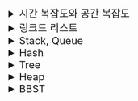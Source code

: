 <details>
<summary style="font-size:20px">시간 복잡도와 공간 복잡도</summary>
<div markdown="1">
<br/>
<h2>🤔 시간복잡도와 공간복잡도에 대해 설명해 주세요.</h2>

<h3>📝 나의 대답</h3>

- 시간 복잡도와 공간 복잡도는 모두 성능 측정에 요인이 되는 측정값입니다.

- 시간 복잡도는 프로세스 실행 시 소요되는 시간을 의미하며 공간 복잡도는 프로세스 실행 시 사용하는 메모리의 양을 의미합니다.

<h3>GPT의 대답</h3>

- 시간 복잡도와 공간 복잡도는 알고리즘의 효율성을 측정하는 두 가지 주요 방법입니다.

- 시간 복잡도는 알고리즘이 문제를 해결하는 데 걸리는 시간을 측정합니다. 이는 일반적으로 입력 데이터의 크기에 따라 결정되며, 이를 통해 알고리즘이 큰 데이터 세트에 대해 얼마나 잘 확장되는지를 판단할 수 있습니다. 

- 공간 복잡도는 알고리즘이 문제를 해결하는 데 필요한 메모리 양을 측정합니다. 일부 알고리즘은 매우 빠르지만 많은 양의 메모리를 사용할 수 있으며, 이는 제한된 메모리 리소스를 가진 시스템에서는 문제가 될 수 있습니다.

<br/>
<h2>🤔 Big-O, Big-Theta, Big-Omega 에 대해 설명해 주세요.</h2>

<h3>GPT의 대답</h3>

✅ Big-O (O) : 이 표기법은 알고리즘의 최악의 경우의 실행 시간을 표현합니다. 즉, 입력 크기에 따른 알고리즘의 실행 시간의 상한을 나타냅니다.

✅ Big-Theta (Θ) : 이 표기법은 알고리즘의 평균 혹은 일반적인 경우의 실행 시간을 나타냅니다. 즉, 입력 크기에 따른 알고리즘의 실행 시간의 상한과 하한을 모두 만족시키는 경우를 의미합니다.

✅ Big-Omega (Ω) : 이 표기법은 알고리즘의 최선의 경우의 실행 시간을 나타냅니다. 즉, 입력 크기에 따른 알고리즘의 실행 시간의 하한을 나타냅니다.

<br/>
<h2>🤔 다른 것을 사용하지 않고, Big-O를 사용하는 이유가 있을까요?</h2>

<h3>📝 나의 대답</h3>

- 최악의 실행 시간을 표현함으로써 풀고자하는 문제에 적합함을 알 수 있기 때문입니다.

<h3>GPT의 대답</h3>

- Big-O 표기법은 알고리즘의 최악의 경우의 실행 시간을 나타냄으로써, 특정 문제에 대해 알고리즘이 어떻게 수행될 수 있는지에 대한 가장 보수적인 추정을 제공합니다. 이는 **최악의 경우에도 시스템이 어떻게 수행될지 이해하는 것이 중요한 많은 실제 상황에서 유용**합니다.

<br/>
<h2>🤔 O(1)은 O(N^2) 보다 무조건적으로 빠른가요?</h2>

<h3>📝 나의 대답</h3>

- 아니요. 어떤 메모리를 사용하는지가 두 Big-O 결과에 영향을 끼칠 수 있습니다. 만약 알고리즘을 해결할 때 O(1)에서 메모리 스위칭 비용이 많이 O(N^2)보다 많이 발생하게 된다면 O(1)이 더 느릴 수도 있습니다.

<h3>GPT의 대답</h3>

- 아니요, O(1)이 O(N^2)보다 무조건적으로 빠르다고 말할 수 없습니다. Big-O 표기법은 입력 크기에 따른 알고리즘의 실행 시간의 상한을 나타내는 것으로, 입력 크기가 커질수록 O(N^2)은 O(1)보다 더 많은 시간이 소요될 것입니다.

- 그러나 이것은 '항상'이라는 말이 아닙니다. 실제 실행 시간은 알고리즘의 구현, 하드웨어, 데이터 분포 등 많은 다른 요인들에 의해 결정됩니다. 예를 들어, O(1)의 알고리즘이 상당히 큰 상수 시간을 가지거나, O(N^2)의 알고리즘이 매우 작은 입력 크기에 대해 사용될 경우, 실제로는 O(N^2)의 알고리즘이 더 빠를 수 있습니다.

- 또한, 당신이 언급한 것처럼, 메모리 스위칭, 캐시 히트 등의 하드웨어 요인도 실행 시간에 영향을 줄 수 있습니다. 이러한 모든 요인을 고려하면, Big-O 표기법만으로는 실제 실행 시간을 완벽하게 예측할 수 없습니다.

</div>
</details>

<details>
<summary style="font-size:20px">링크드 리스트</summary>
<div markdown="1">
<br/>
<h2>🤔 링크드 리스트에 대해 설명해 주세요.</h2>

<h3>📝 나의 대답</h3>

- 링크드 리스트는 자료구조의 하나로 노드의 연결로 구성되어 있습니다. 단일 링크드 리스트, 양방향 링크드 리스트로 구성할 수 있으며 노드 안엔 데이터와 다음 노드의 위치를 담아 연결을 맺습니다.

<h3>GPT의 대답</h3>

- 링크드 리스트의 주요 장점 중 하나는 요소의 삽입과 삭제가 배열에 비해 상대적으로 간단하다는 것입니다. 배열에서는 요소를 삽입하거나 삭제할 때마다 다른 요소들을 이동시켜야 하지만, 링크드 리스트에서는 단순히 몇 개의 포인터를 수정하면 됩니다.

- 그러나, 이런 유연성 때문에 링크드 리스트는 포인터를 통한 노드 접근이 필요하므로, 임의 접근(random access)가 불가능하며, 이는 배열과 비교했을 때의 단점으로 볼 수 있습니다.

<br/>
<h2>🤔 일반 배열과, 링크드 리스트를 비교해 주세요.</h2>

<h3>📝 나의 대답</h3>

- 일반 배열은 메모리에 연속적으로 존재하지만 링크드 리스트는 그렇지 않습니다. 데이터 조회 속도는 일반 배열이 링크드 리스트보다 좋습니다. 이유는 일반 배열의 경우엔 데이터가 연속으로 존재하기 때문입니다. 하지만 중간에 데이터를 삽입, 삭제 시 일반 배열의 경우 삽입, 삭제 기준으로 데이터를 이동시켜야 하기 때문에 링크드 리스트보다 리소스가 많이 소모됩니다.

<h3>GPT의 대답</h3>

- 일반 배열은 메모리의 연속적인 영역에 데이터를 저장합니다. 이로 인해 배열은 인덱스를 통해 임의의 요소에 빠르게 접근할 수 있는 장점이 있습니다. 그러나, 배열의 크기는 선언 시점에서 결정되며, 이후에는 크기를 변경할 수 없습니다. 또한, 배열의 중간에 요소를 삽입하거나 삭제하려면 다른 요소들을 이동시켜야 하므로, 이러한 작업은 비효율적입니다.

- 반면에 링크드 리스트는 메모리의 비연속적인 영역에 데이터를 저장하며, 각 노드가 다음 노드를 가리키는 방식으로 연결됩니다. 이로 인해 링크드 리스트는 동적으로 크기를 조정할 수 있으며, 중간에 요소를 삽입하거나 삭제하는 것이 상대적으로 간단합니다.

- 단지 연결을 끊고 새로 연결하는 것만으로도 가능하기 때문입니다. 그러나 이는 링크드 리스트가 임의 접근을 지원하지 않는다는 단점을 가지고 있습니다. 링크드 리스트에서 특정 요소에 접근하려면 처음부터 순차적으로 접근해야 합니다.

<br/>
<h2>🤔 링크드 리스트를 사용해서 구현할 수 있는 다른 자료구조에 대해 설명해 주세요.</h2>

<h3>📝 나의 대답</h3>

- 링크드 리스트로 다양한 자료구조를 구현할 수 있습니다. 스택, 큐, 그래프 등 만들 수 있습니다.

<br/>
<h2>🤔 Array와 LinkedList 장/단점</h2>

<h3>📝 나의 대답</h3>

- Array :  RandomAccess가 가능해 속도가 빠르다는 장점이 있습니다. 하지만 삽입 또는 삭제의 과정에서 각 원소들을 shift 해줘야 하는 비용이 생겨 이 경우 시간 복잡도는 O(n)이 된다는 단점이 있습니다.
  
- 각각의 원소들은 자기 자신 다음에 어떤 원소인지만을 기억하고 있기 때문에 이 부분만 다른 값으로 바꿔주면 삽입과 삭제를 O(1)로 해결할 수 있습니다.
하지만LinkedList는 원하는 위치에 한 번에 접근할 수 없다는 단점이 있습니다. 원하는 위치에 삽입을 하고자 하면 원하는 위치를 Search 과정에 있어서 첫번째 원소부터 다 확인해봐야 합니다.
</div>
</details>

<details>
<summary style="font-size:20px">Stack, Queue</summary>
<div markdown="1">
<br/>
<h2>🤔 스택과 큐에 대해서 설명해 주세요.</h2>

<h3>📝 나의 대답</h3>

- 스택과 큐는 선형 자료구조이며 컴퓨터의 많은 부분에서 사용됩니다. Stack은 LIFO 형태를 갖고 데이터를 처리하며 Queue는 FIFO으로 데이터를 처리합니다.

- 위의 특징 때문에 Stack은 실행 취소, 히스토리 관리, 함수 호출 등의 다양한 알고리즘에서 사용됩니다. Queue는 작업 스케줄링, 이벤트 처리, 캐싱 등의 다양한 알고리즘에서 사용됩니다.

<br/>
<h2>🤔 스택 2개로 큐를, 큐 2개로 스택을 만드는 방법과, 그 시간복잡도에 대해 설명해 주세요.</h2>

<h3>GPT의 대답</h3>

✅ Stack 2개로 Queue를 만드는 방법

1. 2개의 스택을 가지고 하나는 '입력 스택'으로 사용하고, 다른 하나는 '출력 스택'으로 사용합니다.

2. 새로운 요소를 추가할 때는 '입력 스택'에 'push'합니다.

3. 요소를 제거할 때는 '출력 스택'에서 'pop'합니다. 만약 '출력 스택'이 비어 있다면, '입력 스택'의 모든 요소를 '출력 스택'으로 이동시킨 후에 '출력 스택'에서 'pop'합니다.

- 이 방법의 시간 복잡도는 일반적으로 O(1)입니다. 그러나 '출력 스택'이 비어 있을 때 '입력 스택'의 모든 요소를 '출력 스택'으로 이동시키는 연산은 O(N)입니다. 하지만 이런 연산은 각 요소당 한 번만 발생하므로, 각 연산에 대한 평균 시간 복잡도는 여전히 O(1)입니다.

✅ Queue 2개로 Stack을 만드는 방법

1. 2개의 큐를 가지고 하나는 '주 큐', 다른 하나는 '보조 큐'로 사용합니다.
새로운 요소를 추가할 때는 '주 큐'에 'enqueue'합니다.

2. 요소를 제거할 때는 '주 큐'의 요소를 '보조 큐'로 이동시키되, '주 큐'에 마지막으로 남아 있는 요소를 제외하고 모두 이동시킵니다. 그리고 '주 큐'의 마지막 요소를 제거하고, '주 큐'와 '보조 큐'의 역할을 바꿉니다.

- 이 방법의 시간 복잡도는 요소를 추가하는 것은 O(1)이지만, 요소를 제거하는 것은 O(N)입니다. 이는 요소를 제거할 때마다 '주 큐'의 거의 모든 요소를 '보조 큐'로 이동시켜야 하기 때문입니다. 따라서, 이 방법은 스택의 'pop' 연산을 자주 수행해야 하는 경우에는 비효율적일 수 있습니다.

<br/>
<h2>🤔 시간복잡도를 유지하면서, 배열로 스택과 큐를 구현할 수 있을까요.</h2>

<h3>📝 나의 대답</h3>

- 배열로 Stack을 구성한다면 시간복잡도를 유지하면서 구현할 수 있지만 큐를 구현하게 된다면 요소의 삭제 시 O(N)의 배열 원소 이동이 발생하게 되어 시간복잡도를 유지할 수 없습니다.

<h3>GPT의 대답</h3>

- 원형 큐 또는 deque를 사용하면 큐 연산의 시간 복잡도를 O(1)로 유지할 수 있습니다.

<br/>
<h2>🤔 Prefix, Infix, Postfix 에 대해 설명하고, 이를 스택을 활용해서 계산/하는 방법에 대해 설명해 주세요.</h2>

<h3>📝 나의 대답</h3>

- Prefix, Infix, Postfix는 전위 처리, 중위 처리, 후위 처리를 이야기하며 전위 처리는 그래프의 왼쪽 먼저 계산을 하고 중위 처리는 하나의 부모 노드 아래 있는 자식 노드를 먼저 처리합니다. 후위 처리는 오른쪽 계산을 먼저 처리하는 것을 의미합니다. 모든 처리 방법에 스택을 사용할 수 있고 연산자를 만나게되면 피연산자를 Pop하여 계산합니다.

<h3>GPT의 대답</h3>

- Prefix, Infix, Postfix는 연산자의 위치에 따라 수식을 표현하는 방법을 나타냅니다. 또한, 그래프 처리와는 관련이 없으며, 스택은 이들 표현을 계산할 때 유용하게 사용됩니다.

- Infix 표현은 흔히 우리가 사용하는 방식으로, 연산자를 피연산자들 사이에 두는 방식입니다. 예를 들어, 2 + 3이라는 식은 Infix 표현입니다.

- Prefix 표현(전위 표기법)은 연산자를 피연산자들 앞에 두는 방식입니다. 위의 예를 Prefix로 바꾸면, + 2 3이 됩니다.

- Postfix 표현(후위 표기법)은 연산자를 피연산자들 뒤에 두는 방식입니다. 위의 예를 Postfix로 바꾸면, 2 3 +이 됩니다.

- Prefix 계산: 우측에서 좌측으로 읽으면서 피연산자를 만나면 스택에 push하고, 연산자를 만나면 스택에서 두 개의 피연산자를 pop하여 연산한 후 결과를 다시 스택에 push합니다. 마지막에 스택에 남는 값이 수식의 결과입니다.

- Postfix 계산: 좌측에서 우측으로 읽으면서 피연산자를 만나면 스택에 push하고, 연산자를 만나면 스택에서 두 개의 피연산자를 pop하여 연산한 후 결과를 다시 스택에 push합니다. 마지막에 스택에 남는 값이 수식의 결과입니다.

<br/>
<h2>🤔 Deque는 어떻게 구현할 수 있을까요.</h2>

<h3>📝 나의 대답</h3>

- Deque는 양방향으로 요소를 넣고 뺄 수 있는 자료구조를 의미합니다.

- Deque는 Linked List로 구현할 수 있습니다.

<h3>GPT의 대답</h3>

- Deque(Double-Ended Queue)는 양쪽 끝에서 삽입과 삭제가 모두 가능한 자료구조를 말합니다. 이를 구현하는 방법은 여러 가지가 있지만, 대표적으로는 Doubly Linked List 또는 동적 배열(Dynamic Array)를 사용할 수 있습니다.
</div>
</details>

<details>
<summary style="font-size:20px">Hash</summary>
<div markdown="1">
<br/>
<h2>🤔 해시 자료구조에 대해 설명해 주세요.</h2>

<h3>📝 나의 대답</h3>

- Hash는 Hash Table에 값을 저장하는 자료구조이며 Hash 알고리즘을 통해 Hashing을 수행하고 처리된 값을 key-value로 저장합니다. Hash를 통해 Indexing을 할 수 있어 조회 성능을 높일 수 있고 데이터를 보호해 저장할 수도 있습니다.

<h3>GPT의 대답</h3>

- 해시(Hash)는 임의 크기의 데이터를 고정된 크기의 데이터로 매핑하는 함수입니다. 이를 활용하여 구현한 '해시 테이블'은 키(Key)를 값(Value)에 매핑하는 자료구조를 말합니다.

- 해시 함수는 키를 받아서 고정된 범위의 정수를 반환하며, 이 반환값을 해시 코드, 해시값 혹은 간단하게 해시라고 부르기도 합니다. 이 해시값을 배열의 인덱스로 사용하여 값을 저장하고 검색합니다. 이 과정을 '해싱'이라고 합니다.

- 해시 테이블의 주된 장점은 데이터의 검색(조회) 속도가 빠르다는 점입니다. 이론적으로는 해시 함수와 해시 테이블 크기가 적절하면 O(1)의 시간 복잡도로 데이터를 조회할 수 있습니다. 하지만 해시 충돌(두 개 이상의 키가 같은 해시값을 가질 때 발생)을 해결하는 메커니즘이 필요합니다. 일반적인 해시 충돌 해결 방법에는 '체이닝(Chaining)'과 '오픈 어드레싱(Open Addressing)' 등이 있습니다.

<br/>
<h2>🤔 값이 주어졌을 때, 어떻게 하면 충돌이 최대한 적은 해시 함수를 설계할 수 있을까요.</h2>

<h3>📝 나의 대답</h3>

- Hash Table의 사이즈를 늘리거나 해시 함수의 로직을 통해 다양한 해시 값을 얻을 수 있다면 충돌이 최대한 적은 해시를 만들 수 있습니다.

<br/>
<h2>🤔 해시값이 충돌했을 때, 어떤 방식으로 처리할 수 있을까요.</h2>

<h3>📝 나의 대답</h3>

- 해시 값이 충돌했을 때, 체이닝과 오픈 어드레싱을 통해 해시 충돌을 처리할 수 있습니다. 체이닝은 링그드 리스트 자료구조를 사용해 같은 해시 값을 갖는 데이터를 연결해 해시 충돌을 해결합니다. 오픈 어드레싱은 충돌이 일어나면 다음 주소의 Hash Table에 Hash를 저장하는 방법으로 충돌을 해결합니다.

<h3>GPT의 대답</h3>

- 오픈 어드레싱은 충돌이 발생했을 경우 빈 공간을 찾아 데이터를 저장하는 방법입니다. 이를 위해 선형 탐색, 이차 탐색, 이중 해시 등의 방법이 사용됩니다. 

- 이 방법은 추가적인 메모리 공간 없이 해시 테이블 내에서 충돌을 처리할 수 있다는 장점이 있습니다. 하지만 해시 테이블의 **로딩 팩터(저장된 요소의 수 / 테이블의 크기)**가 커지면 충돌이 빈번하게 발생할 수 있으므로, 이에 따른 재해시(rehashing) 과정이 필요할 수 있습니다.

<br/>
<h2>🤔 본인이 사용하는 언어에서는, 어떤 방식으로 해시 충돌을 처리하나요.</h2>

<h3>📝 나의 대답</h3>

- Java에서는 해시 충돌을 체이닝을 통해 처리합니다. 특정 임계값에 도달하면 Red-Black Tree를 만들어 Hash Value를 관리합니다. 이러한 이유는 링크드 리스트로 만들어진 체이닝은 조회 시 O(N)을 따르게 됩니다. Red-Black Tree로 변경함으로서 O(N)을 O(logN)으로 변경할 수 있습니다.

<br/>
<h2>🤔 Double Hashing 의 장점과 단점에 대해서 설명하고, 단점을 어떻게 해결할 수 있을지 설명해 주세요.</h2>

<h3>📝 나의 대답</h3>

- 이중 해싱을 사용하면 Hashing을 두 번 거쳐 Hash Value를 구하는 것을 이야기합니다. Hashing을 두 번 거치게 된다면 다양한 Hash 값을 구할 수 있어 충돌 횟수가 줄어들 순 있지만 계산이 한 번 더 수행되어 조회 시 성능이 떨어질 수 있습니다.

<h3>GPT의 대답</h3>

- 이중 해싱(Double Hashing)의 장점은 해시 충돌이 발생했을 때, 두 번째 해시 함수를 사용해 새로운 주소를 찾는다는 점입니다. 이 방법은 해시 테이블에서 빈 공간을 보다 효율적으로 활용할 수 있게 해줍니다.

- 그러나 이중 해싱의 단점은 해시 함수를 두 번 계산해야 하므로 연산 비용이 늘어난다는 점입니다. 또한, 잘못 설계된 두 번째 해시 함수는 해시 테이블의 일부 공간만을 사용하게 만들어 테이블의 공간 효율성을 떨어뜨릴 수 있습니다.
</div>
</details>
 
<details>
<summary style="font-size:20px">Tree</summary>
<div markdown="1">
<br/>
<h2>🤔 트리와 이진트리, 이진탐색트리에 대해 설명해 주세요.</h2>

<h3>📝 나의 대답</h3>

- 트리 자료구조는 부모 노드와 자식 노드로 이뤄진 자료구조입니다. 이진트리는 하나의 부모 노드 아래에 두 개의 자식만 존재하는 자료구조이며 이진 트리에 완전 이진트리, 편향 이진트리가 존재합니다.

- 이진 탐색트리는 부모 노드보다 값이 작다면 왼쪽에 값을 채우고 크다면 오른쪽에 값을 채워 조회 성능을 높일 수 있는 자료구조입니다.

<br/>
<h2>🤔 그래프와 트리의 차이가 무엇인가요?</h2>

<h3>📝 나의 대답</h3>

- 그래프와 트리 모두 노드를 사용해 각 노드의 연결을 통해 구현할 수 있는 자료구조입니다.

- 그래프는 노드 사이 상하 관계가 존재하지 않고 연경을 중점을 두고 트리는 부모 노드, 자식 노드를 갖습니다.

<h3>GPT의 대답</h3>

- 그래프는 순환이 가능하며 모든 노드는 양방향으로 이동할 수 있습니다. 또한 그래프에는 루트 노드라는 개념이 없습니다.

- 트리는 그래프의 한 종류로, 순환을 허용하지 않고, 모든 노드는 한 방향(부모에서 자식으로)으로만 이동합니다. 트리에는 루트 노드가 있고, 모든 노드는 루트 노드에서 출발한 경로를 통해 도달할 수 있습니다.

<br/>
<h2>🤔 이진탐색트리에서 중위 탐색을 하게 되면, 그 결과는 어떤 의미를 가지나요.</h2>

<h3>📝 나의 대답</h3>

- 중위 탐색을 수행하면 이분탐색 결과와 같습니다. 부모 노드를 기준으로 좌측을 작은 값, 우측을 큰 값을 저장했다고 가정했을 때, 한 쪽을 선택하면 반대 쪽 조회를 수행하지 않아도 됩니다.

<h3>GPT의 대답</h3>

- 이진 탐색 트리의 중위 순회는 오름차순으로 노드를 방문합니다. 즉, 중위 순회를 사용하면 이진 탐색 트리의 모든 요소를 오름차순으로 얻을 수 있습니다.

<br/>
<h2>🤔 이진탐색트리의 주요 연산에 대한 시간복잡도를 설명하고, 왜 그런 시간복잡도가 도출되는지 설명해 주세요.</h2>

<h3>📝 나의 대답</h3>

- 이진 탐색 트리는 탐색 시 기본적으로 O(logN)의 성능을 갖습니다. 하지만 주어진 값들이 한쪽으로만 편향된 트리를 갖는다면 이는 조회 시 O(N)의 성능을 갖게 됩니다.

<h3>GPT의 대답</h3>

- 탐색(Search): 이진 탐색 트리에서 특정 노드를 탐색하는 데 필요한 시간 복잡도는 O(logN)입니다. 이는 트리가 균형 잡힌 경우를 가정했을 때입니다. 이진 탐색 트리는 각 노드의 왼쪽 하위 트리에는 노드보다 작은 값들이, 오른쪽 하위 트리에는 노드보다 큰 값들이 저장되는 구조이므로, 탐색할 값과 노드의 값을 비교하여 탐색 방향을 결정할 수 있습니다. 이러한 과정을 통해 탐색 범위를 반으로 줄여나가므로 logN의 시간 복잡도가 나옵니다.

- 삽입(Insertion) 및 삭제(Deletion): 삽입 및 삭제 연산 또한 이진 탐색 트리에서는 O(logN)의 시간 복잡도를 가집니다. 삽입의 경우, 삽입할 위치를 찾는 것이 탐색 과정과 같으므로 logN의 시간 복잡도를 가지며, 삭제의 경우에도 삭제할 노드를 찾는 과정이 탐색과 동일하기 때문입니다. 다만, 삭제할 노드가 두 개의 자식 노드를 가지는 경우, 삭제 후 트리의 속성을 유지하기 위해 추가적인 작업이 필요하며, 이 작업에는 최악의 경우 O(logN)의 시간이 소요됩니다.

- 하지만, 주어진 트리가 균형 잡혀있지 않고 한쪽으로 편향되어 있다면 위의 연산들은 모두 O(N)의 시간 복잡도를 가지게 됩니다. 트리가 한쪽으로 편향되어 있다면 각 연산마다 거의 모든 노드를 방문해야 할 수 있기 때문입니다. 이를 해결하기 위해 균형 이진 탐색 트리(AVL 트리, Red-Black Tree 등)와 같은 자료구조를 사용하기도 합니다.

<br/>
<h2>🤔 이진탐색트리의 한계점에 대해 설명해주세요.</h2>

<h3>📝 나의 대답</h3>

- 편향된 탐색 그래프를 그릴 땐 기대한 O(logN)의 성능이 아닌 O(N)의 성능을 보여주기 때문입니다.

<br/>
<h2>🤔 이진탐색트리의 값 삽입, 삭제 방법에 대해 설명하고, 어떤식으로 값을 삽입하면 편향이 발생할까요.</h2>

<h3>📝 나의 대답</h3>

- 이진 탐색 트리에 값을 삽입, 삭제를 할 땐, 해당 값을 조회 후 삽입 혹은 삭제할 위치를 찾습니다. 데이터를 삽입 혹은 삭제 후 자식 노드가 존재한다면 정렬을 수행하게 되는데 이 때 O(logN)의 실행 복잡도를 갖습니다.

<h3>GPT의 대답</h3>

- 트리가 편향되는 경우는 주로 입력 **데이터가 이미 정렬되어 있거나 거의 정렬되어 있는 경우**입니다. 이런 경우에는 모든 값이 한쪽 방향으로만 삽입되어 트리가 한 방향으로만 길게 늘어나게 되며, 이는 결국 트리가 편향되게 됩니다. 이 경우 BST의 효율성이 크게 떨어지며, 이를 피하기 위해 균형 이진 탐색 트리를 사용합니다.

</div>
</details>

<details>
<summary style="font-size:20px">Heap</summary>
<div markdown="1">
<br/>
<h2>🤔 힙에 대해 설명해 주세요.</h2>

<h3>📝 나의 대답</h3>

- Heap은 우선순위큐를 구현한 구현체이며 우선순위큐는 Heap의 ADT입니다. 우선순위큐는 루트 노드에 최대값 혹은 최소값을 가지며 완전 이진 트리를 구성합니다.

<h3>GPT의 대답</h3>

- Heap은 우선순위 큐를 구현하는 하나의 데이터 구조입니다. 따라서 Heap은 우선순위 큐를 구현하기 위한 방법 중 하나입니다.

- 우선순위 큐는 요소들에 우선순위를 부여하고, 가장 높은 우선순위를 가진 요소에 빠르게 접근할 수 있는 추상 자료형(ADT)입니다. 이때 Heap은 이러한 우선순위 큐를 구현하는 데 사용되는 자료 구조입니다.

- Heap은 완전 이진 트리의 형태를 가지며, 힙 속성을 만족해야 합니다. 최대 힙(Max Heap)의 경우, 루트 노드는 항상 자식 노드들보다 크거나 같은 값을 갖고 있습니다. 최소 힙(Min Heap)의 경우, 루트 노드는 항상 자식 노드들보다 작거나 같은 값을 갖고 있습니다.

- 힙은 일반적으로 배열로 구현되며, 이진 트리의 형태를 배열에 저장하여 공간을 절약합니다. 배열 인덱스를 사용하여 노드 간의 관계를 나타냅니다.

<br/>
<h2>🤔 힙을 배열로 구현한다고 가정하면, 어떻게 값을 저장할 수 있을까요?
</h2>

<h3>📝 나의 대답</h3>

- Heap은 완전 이진 트리의 형태를 갖습니다. 값이 추가될 때, 자식 노의 좌측에서 우측으로 채우며 한 부모 노드에 두 개의 자식 노드를 갖는 형태를 가집니다.

- Max Heap을 구현한다고 가정했을 때, 만약 자식의 값이 부모의 노드보다 크다면 배열의 큰 값과 부모 노드를 교체합니다.

<h3>GPT의 대답</h3>

- 루트 노드를 인덱스 0에 저장합니다. 부모 노드의 인덱스가 i라면, 왼쪽 자식 노드의 인덱스는 2i + 1이 되고, 오른쪽 자식 노드의 인덱스는 2i + 2가 됩니다.

<br/>
<h2>🤔 힙의 삽입, 삭제 방식에 대해 설명하고, 왜 이진탐색트리와 달리 편향이 발생하지 않는지 설명해 주세요.</h2>

<h3>📝 나의 대답</h3>

- 힙에 데이터를 삽입 시, 완전 이진 트리의 마지막 노드에 값이 추가됩니다. 최대 힙의 경우 삽입된 데이터가 부모 노드보다 크다면 부모 노드와 위치를 변경합니다. 부모 노드가 자식보다 클 경우까지 반복 수행됩니다. 삭제의 경우 Root Node가 제거되며 자식 노드 중 큰 다음 값을 Root Node에 추가합니다. 이 행위를 완전 이진 트리가 완성 될 때까지 수행합니다.

- 이진탐색트리와 달리 편향되지 않은 이유는 완전 이진 트리를 유지하기 때문입니다.

<h3>GPT의 대답</h3>

- 힙은 완전 이진 트리의 형태를 유지하면서, 힙 속성을 만족해야 합니다.

- 완전 이진 트리는 노드들이 왼쪽에서 오른쪽으로 차례대로 채워지는 구조를 가지므로, 편향이 발생하지 않습니다.

- 힙의 삽입과 삭제 과정에서 루트 노드를 기준으로 한 부분 트리에서만 교환 작업이 수행되므로, 편향이 발생하지 않습니다.

- 반면 이진 탐색 트리에서는 특정 순서로 데이터를 삽입하거나 삭제할 경우, 트리의 균형을 잃어 편향된 구조가 될 수 있습니다.

<br/>
<h2>🤔 힙 정렬의 시간복잡도는 어떻게 되나요? Stable 한가요.</h2>

<h3>📝 나의 대답</h3>

- 힙 정렬의 시간 복잡도는 O(logN)입니다. 바텀업으로 정렬이 이뤄진다면 O(logN)의 시간복잡도를 따르지만 탑다운 방식으로 정렬한다면 모든 Leaf를 순회해야 하기 때문에 Stable하지 않습니다.

<h3>GPT의 대답</h3>

- 힙 정렬의 시간 복잡도는 O(NlogN)입니다. 힙을 구성하는 과정에서는 힙 속성을 만족하기 위해 로그 시간이 소요됩니다. 이를 N번 반복하므로, O(NlogN)의 시간 복잡도가 됩니다.

- 힙 정렬은 탑다운 방식(Top-Down)으로도 구현할 수 있지만, 일반적으로는 바텀업 방식(Bottom-Up)을 사용합니다. 바텀업 방식은 초기 힙 구성 단계에서 로그 시간이 소요되고, 이후 정렬 단계에서는 상수 시간이 소요되므로 전체적으로 O(NlogN)의 시간 복잡도를 가집니다.

- 힙 정렬은 안정적인 정렬 알고리즘이 아닙니다. 안정적인 정렬 알고리즘은 동일한 값의 순서가 정렬 전후에 유지되는 것을 의미하는데, **힙 정렬은 원본 데이터의 상대적인 순서를 변경할 수 있으므로 안정적이지 않습니다.**

</div>
</details>

<details>
<summary style="font-size:20px">BBST</summary>
<div markdown="1">
<br/>
<h2>🤔 BBST (Balanced Binary Search Tree) 와, 그 종류에 대해 설명해 주세요.</h2>

<h3>📝 나의 대답</h3>

- 

<h3>GPT의 대답</h3>

- 
</div>
</details>
